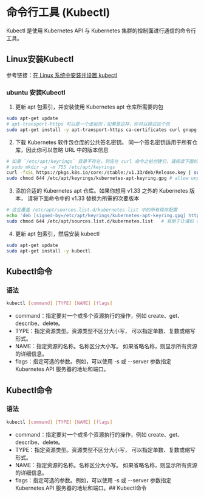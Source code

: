 # 命令行工具 (Kubectl)

Kubectl 是使用 Kubernetes API 与 Kubernetes 集群的控制面进行通信的命令行工具。

## Linux安装Kubectl

参考链接：[在 Linux 系统中安装并设置 kubectl](https://kubernetes.io/zh-cn/docs/tasks/tools/install-kubectl-linux/)

### ubuntu 安装Kubectl

1. 更新 apt 包索引，并安装使用 Kubernetes apt 仓库所需要的包

```bash
sudo apt-get update
# apt-transport-https 可以是一个虚拟包；如果是这样，你可以跳过这个包
sudo apt-get install -y apt-transport-https ca-certificates curl gnupg
```

2. 下载 Kubernetes 软件包仓库的公共签名密钥。 同一个签名密钥适用于所有仓库，因此你可以忽略 URL 中的版本信息

```bash
# 如果 `/etc/apt/keyrings` 目录不存在，则应在 curl 命令之前创建它，请阅读下面的注释。
# sudo mkdir -p -m 755 /etc/apt/keyrings
curl -fsSL https://pkgs.k8s.io/core:/stable:/v1.33/deb/Release.key | sudo gpg --dearmor -o /etc/apt/keyrings/kubernetes-apt-keyring.gpg
sudo chmod 644 /etc/apt/keyrings/kubernetes-apt-keyring.gpg # allow unprivileged APT programs to read this keyring   
```

3. 添加合适的 Kubernetes apt 仓库。如果你想用 v1.33 之外的 Kubernetes 版本， 请将下面命令中的 v1.33 替换为所需的次要版本

```bash
# 这会覆盖 /etc/apt/sources.list.d/kubernetes.list 中的所有现存配置
echo 'deb [signed-by=/etc/apt/keyrings/kubernetes-apt-keyring.gpg] https://pkgs.k8s.io/core:/stable:/v1.33/deb/ /' | sudo tee /etc/apt/sources.list.d/kubernetes.list
sudo chmod 644 /etc/apt/sources.list.d/kubernetes.list   # 有助于让诸如 command-not-found 等工具正常工作
```

4. 更新 apt 包索引，然后安装 kubectl

```bash
sudo apt-get update
sudo apt-get install -y kubectl
```

## Kubectl命令
### 语法
```bash
kubectl [command] [TYPE] [NAME] [flags]
```
- command：指定要对一个或多个资源执行的操作，例如 create、get、describe、delete。
- TYPE：指定资源类型。资源类型不区分大小写， 可以指定单数、复数或缩写形式。
- NAME：指定资源的名称。名称区分大小写。 如果省略名称，则显示所有资源的详细信息。
- flags：指定可选的参数。例如，可以使用 -s 或 --server 参数指定 Kubernetes API 服务器的地址和端口。


## Kubectl命令
### 语法
```bash
kubectl [command] [TYPE] [NAME] [flags]
```
- command：指定要对一个或多个资源执行的操作，例如 create、get、describe、delete。
- TYPE：指定资源类型。资源类型不区分大小写， 可以指定单数、复数或缩写形式。
- NAME：指定资源的名称。名称区分大小写。 如果省略名称，则显示所有资源的详细信息。
- flags：指定可选的参数。例如，可以使用 -s 或 --server 参数指定 Kubernetes API 服务器的地址和端口。## Kubectl命令
